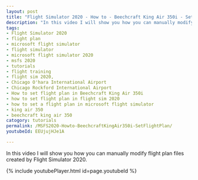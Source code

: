 ```yaml
---
layout: post
title: "Flight Simulator 2020 - How to - Beechcraft King Air 350i - Set flight plan"
description: "In this video I will show you how you can manually modify flight plan files created by Flight Simulator 2020."
tags:
- Flight Simulator 2020
- flight plan
- microsoft flight simulator
- flight simulator
- microsoft flight simulator 2020
- msfs 2020
- tutorials
- flight training
- flight sim 2020,
- Chicago O'hara International Airport
- Chicago Rockford International Airport
- How to set flight plan in Beechcraft King Air 350i
- how to set flight plan in flight sim 2020
- how to set a flight plan in microsoft flight simulator
- king air 350
- beechcraft king air 350
catogory: tutorials
permalink: /MSFS2020-Howto-BeechcraftKingAir350i-SetFlightPlan/
youtubeId: EEUjujHJe1A

---
```

In this video I will show you how you can manually modify flight plan files created by Flight Simulator 2020.

{% include youtubePlayer.html id=page.youtubeId %}